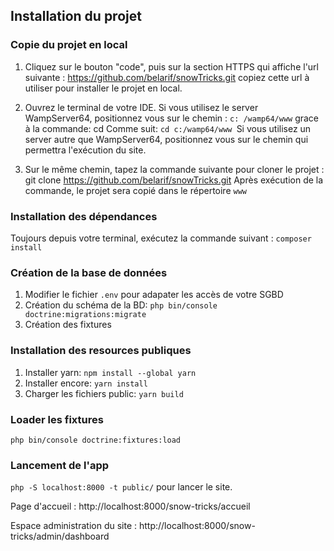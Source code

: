 ## Installation du projet

### Copie du projet en local 
1. Cliquez sur le bouton "code", puis sur la section HTTPS qui affiche l'url
suivante : https://github.com/belarif/snowTricks.git copiez cette url à utiliser pour installer le projet en local.

2. Ouvrez le terminal de votre IDE. Si vous utilisez le server WampServer64, positionnez vous sur le chemin : `c:
   /wamp64/www` grace à la commande: cd Comme suit: `cd c:/wamp64/www `Si vous utilisez un server autre que
   WampServer64, positionnez vous sur le chemin qui permettra l'exécution du site.

3. Sur le même chemin, tapez la commande suivante pour cloner le projet : git
   clone https://github.com/belarif/snowTricks.git Après exécution de la commande, le projet sera copié dans le répertoire `www`

### Installation des dépendances
Toujours depuis votre terminal, exécutez la commande suivant : `composer install`

### Création de la base de données
1. Modifier le fichier `.env` pour adapater les accès de votre SGBD
2. Création du schéma de la BD: `php bin/console doctrine:migrations:migrate`
3. Création des fixtures

### Installation des resources publiques
1. Installer yarn: `npm install --global yarn`
2. Installer encore: `yarn install`
3. Charger les fichiers public: `yarn build`

### Loader les fixtures
`php bin/console doctrine:fixtures:load`

### Lancement de l'app
`php -S localhost:8000 -t public/` pour lancer le site.

Page d'accueil : http://localhost:8000/snow-tricks/accueil

Espace administration du site : http://localhost:8000/snow-tricks/admin/dashboard
